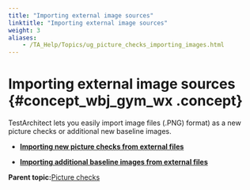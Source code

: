 ```yaml
--- 
title: "Importing external image sources"
linktitle: "Importing external image sources"
weight: 3
aliases: 
    - /TA_Help/Topics/ug_picture_checks_importing_images.html
---
```

# Importing external image sources {#concept_wbj_gym_wx .concept}

TestArchitect lets you easily import image files \(.PNG\) format\) as a new picture checks or additional new baseline images.

-   **[Importing new picture checks from external files](../../TA_Help/Topics/ug_picture_checks_importing.html)**  

-   **[Importing additional baseline images from external files](../../TA_Help/Topics/ug_picture_checks_importing_baseline_images.html)**  


**Parent topic:**[Picture checks](../../TA_Help/Topics/Projects_and_tests_picture_check.html)

